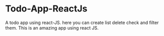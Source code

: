 # Todo-App-ReactJs
A todo app using react-JS. here you can create list delete check and filter them. This is an amazing app using react JS.
